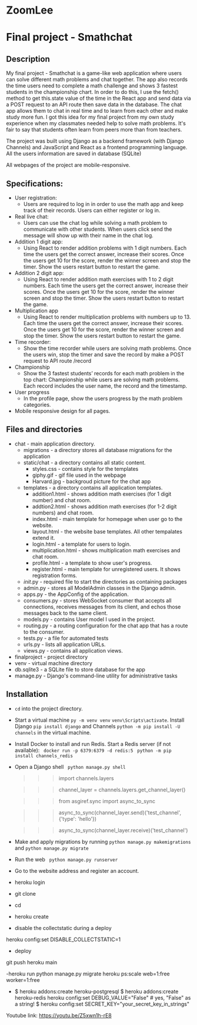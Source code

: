 # ZoomLee

# **Final project - Smathchat**

## Description

My final project - Smathchat is a game-like web application where users can solve different math problems and chat together. The app also records the time users need to complete a math challenge and shows 3 fastest students in the championship chart. In order to do this, I use the fetch() method to get this.state value of the time in the React app and send data via a POST request to an API route then save data in the database. The chat app allows them to chat in real time and to learn from each other and make study more fun. I got this idea for my final project from my own study experience when my classmates needed help to solve math problems. It's fair to say that students often learn from peers more than from teachers.


The project was built using Django as a backend framework (with Django Channels) and JavaScript and React as a frontend programming language. All the users information are saved in database (SQLite)

All webpages of the project are mobile-responsive.

## Specifications:
- User registration:
	- Users are required to log in in order to use the math app and keep track of their records. Users can either register or log in.
- Real live chat:
	- Users can use the chat log while solving a math problem to communicate with other students. When users click send the message will show up with their name in the chat log.
- Addition 1 digit app:
	- Using React to render addition problems with 1 digit numbers. Each time the users get the correct answer, increase their scores. Once the users get 10 for the score, render the winner screen and stop the timer. Show the users restart button to restart the game.
- Addition 2 digit app:
	- Using React to render addition math exercises with 1 to 2 digit numbers. Each time the users get the correct answer, increase their scores. Once the users get 10 for the score, render the winner screen and stop the timer. Show the users restart button to restart the game.
- Multiplication app
	- Using React to render multiplication problems with numbers up to 13. Each time the users get the correct answer, increase their scores. Once the users get 10 for the score, render the winner screen and stop the timer. Show the users restart button to restart the game.
- Time recorder:
	- Show the time recorder while users are solving math problems. Once the users win, stop the timer and save the record by make a POST request to API route /record
- Championship
	- Show the 3 fastest students’ records for each math problem in the top chart: Championship while users are solving math problems. Each record includes the user name, the record and the timestamp.
- User progress
	- In the profile page, show the users progress by the math problem categories.
- Mobile responsive design for all pages.


## Files and directories
- chat - main application directory.
    - migrations - a directory stores all database migrations for the application
    - static/chat - a directory contains all static content.
        - styles.css - contains style for the templates
        - giphy.gif - gif file used in the webpage
        - Harvard.jpg - backgroud picture for the chat app
    - templates - a directory contains all application templates.
        - addition1.html - shows addition math exercises (for 1 digit number) and chat room.
        - addtion2.html - shows addition math exercises (for 1-2 digit numbers) and chat room.
        - index.html - main template for homepage when user go to the website.
        - layout.html - the website base templates. All other tempalates extend it.
        - login.html - a template for users to login.
        - multiplication.html - shows multiplication math exercises and chat room.
        - profile.html - a template to show user's progress.
        - register.html - main template for unregistered users. It shows registration forms.
     - _init_.py -  required file to start the directories as containing packages
     - admin.py - stores all ModelAdmin classes in the Django admin.
     - apps.py - the AppConfig of the application.
     - consumers.py - stores WebSocket consumer that accepts all connections, receives messages from its client, and echos those messages back to the same client.
     - models.py - contains User model I used in the project.
     - routing.py - a routing configuration for the chat app that has a route to the consumer.
     - tests.py - a file for automated tests
     - urls.py - lists all application URLs.
     - views.py - contains all application views.
- finalproject - project directory
- venv - virtual machine directory
- db.sqlite3 - a SQLite file to store database for the app
- manage.py - Django's command-line utility for administrative tasks

## Installation
- `cd` into the project directory.
- Start a virtual machine `py -m venv venv`
                            `venv\Scripts\activate`.
                            Install Django `pip install django` and Channels `python -m pip install -U     channels` in the virtual machine.
- Install Docker to install and run Redis. Start a Redis server (if not available):
    ` docker run -p 6379:6379 -d redis:5`
    ` python -m pip install channels_redis`
- Open a Django shell
    ` python manage.py shell`
    >>> import channels.layers

    >>> channel_layer = channels.layers.get_channel_layer()

    >>> from asgiref.sync import async_to_sync

    >>> async_to_sync(channel_layer.send)('test_channel', {'type': 'hello'})

    >>> async_to_sync(channel_layer.receive)('test_channel')

- Make and apply migrations by running `python manage.py makemigrations` and `python manage.py migrate`
- Run the web  ` python manage.py runserver`
- Go to the website address and register an account.
- heroku login
- git clone
- cd
- heroku create 
- disable the collectstatic during a deploy

heroku config:set DISABLE_COLLECTSTATIC=1
- deploy

git push heroku main

-heroku run python manage.py migrate
heroku ps:scale web=1:free worker=1:free
- $ heroku addons:create heroku-postgresql
$ heroku addons:create heroku-redis
heroku config:set DEBUG_VALUE="False" # yes, "False" as a string!
$ heroku config:set SECRET_KEY="your_secret_key_in_strings"



Youtube link: https://youtu.be/Z5xwn1h-rE8
